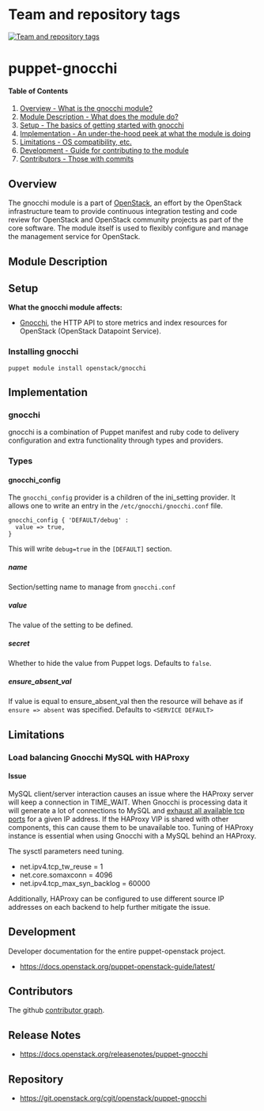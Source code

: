 Team and repository tags
========================

[![Team and repository tags](https://governance.openstack.org/tc/badges/puppet-gnocchi.svg)](https://governance.openstack.org/tc/reference/tags/index.html)

<!-- Change things from this point on -->

puppet-gnocchi
==============

#### Table of Contents

1. [Overview - What is the gnocchi module?](#overview)
2. [Module Description - What does the module do?](#module-description)
3. [Setup - The basics of getting started with gnocchi](#setup)
4. [Implementation - An under-the-hood peek at what the module is doing](#implementation)
5. [Limitations - OS compatibility, etc.](#limitations)
6. [Development - Guide for contributing to the module](#development)
7. [Contributors - Those with commits](#contributors)

Overview
--------

The gnocchi module is a part of [OpenStack](https://github.com/openstack), an effort by the OpenStack infrastructure team to provide continuous integration testing and code review for OpenStack and OpenStack community projects as part of the core software. The module itself is used to flexibly configure and manage the management service for OpenStack.

Module Description
------------------

Setup
-----

**What the gnocchi module affects:**

* [Gnocchi](https://gnocchi.xyz/), the HTTP API to store metrics and index resources for OpenStack
  (OpenStack Datapoint Service).

### Installing gnocchi

    puppet module install openstack/gnocchi

Implementation
--------------

### gnocchi

gnocchi is a combination of Puppet manifest and ruby code to delivery configuration and extra functionality through types and providers.

### Types

#### gnocchi_config

The `gnocchi_config` provider is a children of the ini_setting provider. It allows one to write an entry in the `/etc/gnocchi/gnocchi.conf` file.

```puppet
gnocchi_config { 'DEFAULT/debug' :
  value => true,
}
```

This will write `debug=true` in the `[DEFAULT]` section.

##### name

Section/setting name to manage from `gnocchi.conf`

##### value

The value of the setting to be defined.

##### secret

Whether to hide the value from Puppet logs. Defaults to `false`.

##### ensure_absent_val

If value is equal to ensure_absent_val then the resource will behave as if `ensure => absent` was specified. Defaults to `<SERVICE DEFAULT>`

Limitations
-----------

### Load balancing Gnocchi MySQL with HAProxy

#### Issue

MySQL client/server interaction causes an issue where the HAProxy server will keep a connection in TIME_WAIT. When Gnocchi is processing data it will generate a lot of connections to MySQL and [exhaust all available tcp ports](http://blog.haproxy.com/2012/12/12/haproxy-high-mysql-request-rate-and-tcp-source-port-exhaustion/) for a given IP address. If the HAProxy VIP is shared with other components, this can cause them to be unavailable too. Tuning of HAProxy instance is essential when using Gnocchi with a MySQL behind an HAProxy.

The sysctl parameters need tuning.

* net.ipv4.tcp_tw_reuse = 1
* net.core.somaxconn = 4096
* net.ipv4.tcp_max_syn_backlog = 60000

Additionally, HAProxy can be configured to use different source IP addresses on each backend to help further mitigate the issue.

Development
-----------

Developer documentation for the entire puppet-openstack project.

* https://docs.openstack.org/puppet-openstack-guide/latest/

Contributors
------------

The github [contributor graph](https://github.com/openstack/puppet-gnocchi/graphs/contributors).

Release Notes
-------------

* https://docs.openstack.org/releasenotes/puppet-gnocchi

Repository
-------------

* https://git.openstack.org/cgit/openstack/puppet-gnocchi
